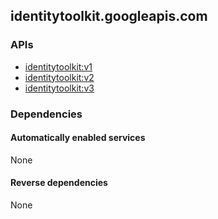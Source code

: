 ## identitytoolkit.googleapis.com

### APIs

* [ identitytoolkit:v1 ]( https://identitytoolkit.googleapis.com/$discovery/rest?version=v1 )
* [ identitytoolkit:v2 ]( https://identitytoolkit.googleapis.com/$discovery/rest?version=v2 )
* [ identitytoolkit:v3 ]( https://identitytoolkit.googleapis.com/$discovery/rest?version=v3 )

### Dependencies

#### Automatically enabled services

None

#### Reverse dependencies

None
